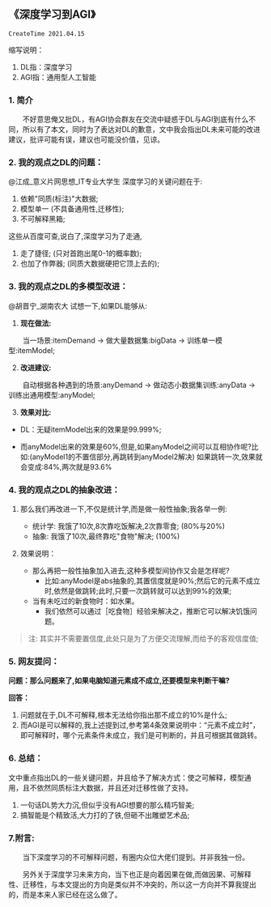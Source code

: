 ## 《深度学习到AGI》
`CreateTime 2021.04.15`

缩写说明：
1. DL指：深度学习
2. AGI指：通用型人工智能

### 1. 简介
　　不好意思俺又批DL，有AGI协会群友在交流中疑惑于DL与AGI到底有什么不同，所以有了本文，同时为了表达对DL的歉意，文中我会指出DL未来可能的改进建议，批评可能有误，建议也可能没价值，见谅。

### 2. 我的观点之DL的问题：

@江成_意义片网思想_IT专业大学生 深度学习的关键问题在于:
1. 依赖"同质(标注)"大数据;
2. 模型单一 (不具备通用性,迁移性);
3. 不可解释黑箱;

这些从百度可查,说白了,深度学习为了走通,
1. 走了捷径; (只对首跑出尾0-1的概率数);
2. 也加了作弊器; (同质大数据硬把它顶上去的);

### 3. 我的观点之DL的多模型改进：

@胡晋宁_湖南农大 试想一下,如果DL能够从:
1. **现在做法:**

　　当一场景:itemDemand -> 做大量数据集:bigData -> 训练单一模型:itemModel;

2. **改进建议:**

　　自动根据各种遇到的场景:anyDemand -> 做动态小数据集训练:anyData -> 训练出通用模型:anyModel;

3. **效果对比:**

* DL：无疑itemModel出来的效果是99.999%;

* 而anyModel出来的效果是60%,但是,如果anyModel之间可以互相协作呢?比如:(anyModel1的不置信部分,再跳转到anyModel2解决) 如果跳转一次,效果就会变成:84%,两次就是93.6%

### 4. 我的观点之DL的抽象改进：

1. 那么我们再改进一下,不仅是统计学,而是做一般性抽象;我各举一例:
   - 统计学: 我饿了10次,8次靠吃饭解决,2次靠零食; (80%与20%)
   - 抽象: 我饿了10次,最终靠吃"食物"解决; (100%)

2. 效果说明：
   - 那么再把一般性抽象加入进去,这种多模型间协作又会是怎样呢?
     - 比如:anyModel是abs抽象的,其置信度就是90%;然后它的元素不成立时,依然是做跳转;此时,只要一次跳转就可以达到99%的效果;
   - 当有未吃过的新食物时：如水果。
     - 我们依然可以通过［吃食物］经验来解决之，推断它可以解决饥饿问题。

> 注: 其实并不需要置信度,此处只是为了方便交流理解,而给予的客观信度值;

### 5. 网友提问：

**问题：那么问题来了,如果电脑知道元素成不成立,还要模型来判断干嘛?**

**回答：**
1. 问题就在于,DL不可解释,根本无法给你指出那不成立的10%是什么;
2. 而AGI是可以解释的,我上述提到过,参考第4条效果说明中：“元素不成立时”，即可解释时，哪个元素条件未成立，我们是可判断的，并且可根据其做跳转。

### 6. 总结：

文中重点指出DL的一些关键问题，并且给予了解决方式：使之可解释，模型通用，且不依然同质标注大数据，并且还对迁移性做了支持。

1. 一句话DL势大力沉,但似乎没有AGI想要的那么精巧智美;
2. 搞智能是个精致活,大力打的了铁,但砸不出雕塑艺术品;

### 7.附言:

　　当下深度学习的不可解释问题，有圈内众位大佬们提到。并非我独一份。

　　另外关于深度学习未来方向，当下也正是向着因果在做,而做因果、可解释性、迁移性，与本文提出的方向是类似并不冲突的，所以这一方向并不算我提出的，而是本来人家已经在这么做了。
